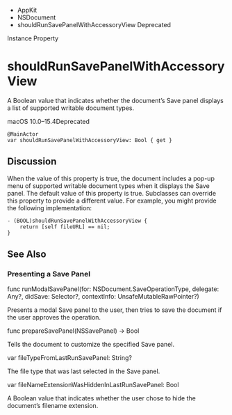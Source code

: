 

- AppKit
- NSDocument
-  shouldRunSavePanelWithAccessoryView Deprecated

Instance Property

# shouldRunSavePanelWithAccessoryView

A Boolean value that indicates whether the document’s Save panel displays a list of supported writable document types.

macOS 10.0–15.4Deprecated

``` source
@MainActor
var shouldRunSavePanelWithAccessoryView: Bool { get }
```

## Discussion

When the value of this property is true, the document includes a pop-up menu of supported writable document types when it displays the Save panel. The default value of this property is true. Subclasses can override this property to provide a different value. For example, you might provide the following implementation:

```
- (BOOL)shouldRunSavePanelWithAccessoryView {
    return [self fileURL] == nil;
}
```

## See Also

### Presenting a Save Panel

func runModalSavePanel(for: NSDocument.SaveOperationType, delegate: Any?, didSave: Selector?, contextInfo: UnsafeMutableRawPointer?)

Presents a modal Save panel to the user, then tries to save the document if the user approves the operation.

func prepareSavePanel(NSSavePanel) -> Bool

Tells the document to customize the specified Save panel.

var fileTypeFromLastRunSavePanel: String?

The file type that was last selected in the Save panel.

var fileNameExtensionWasHiddenInLastRunSavePanel: Bool

A Boolean value that indicates whether the user chose to hide the document’s filename extension.

